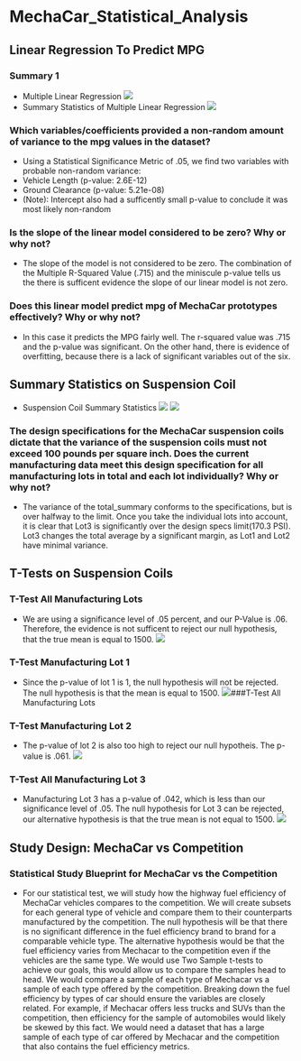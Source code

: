 # MechaCar_Statistical_Analysis
## Linear Regression To Predict MPG
### Summary 1
- Multiple Linear Regression
![](images/mecha_car_lm.png)
- Summary Statistics of Multiple Linear Regression
![](images/mecha_car_summary.png)
### Which variables/coefficients provided a non-random amount of variance to the mpg values in the dataset?
- Using a Statistical Significance Metric of .05, we find two variables with probable non-random variance: 
- Vehicle Length (p-value: 2.6E-12)
- Ground Clearance (p-value: 5.21e-08)
- (Note): Intercept also had a sufficently small p-value to conclude it was most likely non-random
### Is the slope of the linear model considered to be zero? Why or why not?
- The slope of the model is not considered to be zero. The combination of the Multiple R-Squared Value (.715) and the miniscule p-value tells us the there is sufficent evidence the slope of our linear model is not zero.
### Does this linear model predict mpg of MechaCar prototypes effectively? Why or why not?
- In this case it predicts the MPG fairly well. The r-squared value was .715 and the p-value was significant. On the other hand, there is evidence of overfitting, because there is a lack of significant variables out of the six.

## Summary Statistics on Suspension Coil
- Suspension Coil Summary Statistics
![](images/susp_totalsum.png)
![](images/susp_lotsum.png)
### The design specifications for the MechaCar suspension coils dictate that the variance of the suspension coils must not exceed 100 pounds per square inch. Does the current manufacturing data meet this design specification for all manufacturing lots in total and each lot individually? Why or why not?
- The variance of the total_summary conforms to the specifications, but is over halfway to the limit. Once you take the individual lots into account, it is clear that Lot3 is significantly over the design specs limit(170.3 PSI). Lot3 changes the total average by a significant margin, as Lot1 and Lot2 have minimal variance. 

## T-Tests on Suspension Coils
### T-Test All Manufacturing Lots
- We are using a significance level of .05 percent, and our P-Value is .06.  Therefore, the evidence is not sufficent to reject our null hypothesis, that the true mean is equal to 1500.
![](images/t.test_all.png)

### T-Test Manufacturing Lot 1
- Since the p-value of lot 1 is 1, the null hypothesis will not be rejected. The null hypothesis is that the mean is equal to 1500.
![](images/t.test_lot1.png)###T-Test All Manufacturing Lots

### T-Test Manufacturing Lot 2
- The p-value of lot 2 is also too high to reject our null hypotheis. The p-value is .061.
![](images/t.test_lot2.png)

### T-Test All Manufacturing Lot 3
- Manufacturing Lot 3 has a p-value of .042, which is less than our significance level of .05. The null hypothesis for Lot 3 can be rejected, our alternative hypothesis is that the true mean is not equal to 1500.
![](images/t.test_lot3.png)

## Study Design: MechaCar vs Competition
### Statistical Study Blueprint for MechaCar vs the Competition
- For our statistical test, we will study how the highway fuel efficiency of MechaCar vehicles compares to the competition. We will create subsets for each general type of vehicle and compare them to their counterparts manufactured by the competition. The null hypothesis will be that there is no significant difference in the fuel efficiency brand to brand for a comparable vehicle type. The alternative hypothesis would be that the fuel efficiency varies from Mechacar to the competition even if the vehicles are the same type. We would use Two Sample t-tests to achieve our goals, this would allow us to compare the samples head to head. We would compare a sample of each type of Mechacar vs a sample of each type offered by the competition. Breaking down the fuel efficiency by types of car should ensure the variables are closely related. For example, if Mechacar offers less trucks and SUVs than the competition, then efficiency for the sample of automobiles would likely be skewed by this fact. We would need a dataset that has a large sample of each type of car offered by Mechacar and the competition that also contains the fuel efficiency metrics.
